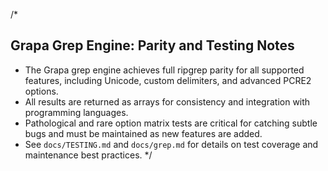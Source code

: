 
/*
## Grapa Grep Engine: Parity and Testing Notes

- The Grapa grep engine achieves full ripgrep parity for all supported features, including Unicode, custom delimiters, and advanced PCRE2 options.
- All results are returned as arrays for consistency and integration with programming languages.
- Pathological and rare option matrix tests are critical for catching subtle bugs and must be maintained as new features are added.
- See `docs/TESTING.md` and `docs/grep.md` for details on test coverage and maintenance best practices.
*/ 